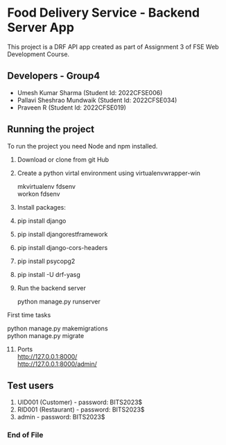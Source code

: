 # Food Delivery Service - Backend Server App

This project is a DRF API app created as part of Assignment 3 of FSE Web Development Course.

## Developers - Group4
- Umesh Kumar Sharma (Student Id: 2022CFSE006)
- Pallavi Sheshrao Mundwaik (Student Id: 2022CFSE034)
- Praveen R (Student Id: 2022CFSE019)

## Running the project

To run the project you need Node and npm installed. 

1. Download or clone from git Hub
2. Create a python virtal environment using virtualenvwrapper-win

    mkvirtualenv fdsenv  
    workon fdsenv
    
4. Install packages:
5. pip install django
6. pip install djangorestframework
7. pip install django-cors-headers
8. pip install psycopg2    
9. pip install -U drf-yasg
10. Run the backend server  

    python manage.py runserver

First time tasks  

  python manage.py makemigrations  
  python manage.py migrate  
  
11) Ports   
  http://127.0.0.1:8000/  
  http://127.0.0.1:8000/admin/

## Test users

1. UID001 (Customer) - password: BITS2023$
2. RID001 (Restaurant) - password: BITS2023$
3. admin - password: BITS2023$

### End of File

